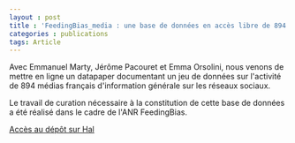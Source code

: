 ```yaml
---
layout : post
title : 'FeedingBias_media : une base de données en accès libre de 894 médias français d’information générale actifs sur les réseaux socio-numériques'.
categories : publications
tags: Article
---
```


Avec Emmanuel Marty, Jérôme Pacouret et Emma Orsolini, nous venons de mettre en ligne un datapaper documentant un jeu de données sur l'activité de 894 médias français d'information générale sur les réseaux sociaux.

Le travail de curation nécessaire à la constitution de cette base de données a été réalisé dans le cadre de l'ANR FeedingBias.

[Accès au dépôt sur Hal](https://hal.science/hal-04637367)

<object data="https://shs.hal.science/halshs-04786136v1/file/Feeding%20Bias%2C%20working%20paper%2C%20feedingbias_media.pdf" height = "1200" width = "900" type='application/pdf'></object>
